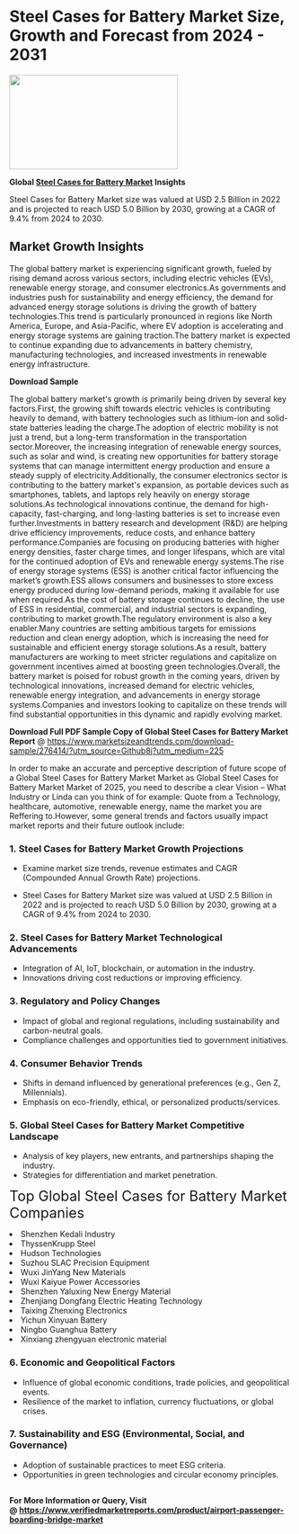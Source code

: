 <H1>Steel Cases for Battery Market Size, Growth and Forecast from 2024 - 2031</H1><img class="aligncenter size-medium wp-image-584254" src="https://thirdeyenews.in/wp-content/uploads/2024/09/Global-Market-Research-300x168.jpeg" alt="" width="300" height="168" /><p><strong>Global&nbsp;<a href="https://www.marketsizeandtrends.com/download-sample/276414/?utm_source=Github8j?utm_medium=225">Steel Cases for Battery Market</a> Insights</strong></p><p>Steel Cases for Battery Market size was valued at USD 2.5 Billion in 2022 and is projected to reach USD 5.0 Billion by 2030, growing at a CAGR of 9.4% from 2024 to 2030.</p><p><h2>Market Growth Insights</h2> <p>The global battery market is experiencing significant growth, fueled by rising demand across various sectors, including electric vehicles (EVs), renewable energy storage, and consumer electronics.As governments and industries push for sustainability and energy efficiency, the demand for advanced energy storage solutions is driving the growth of battery technologies.This trend is particularly pronounced in regions like North America, Europe, and Asia-Pacific, where EV adoption is accelerating and energy storage systems are gaining traction.The battery market is expected to continue expanding due to advancements in battery chemistry, manufacturing technologies, and increased investments in renewable energy infrastructure.</p> <p><strong>Download Sample</strong></p> <p>The global battery market's growth is primarily being driven by several key factors.First, the growing shift towards electric vehicles is contributing heavily to demand, with battery technologies such as lithium-ion and solid-state batteries leading the charge.The adoption of electric mobility is not just a trend, but a long-term transformation in the transportation sector.Moreover, the increasing integration of renewable energy sources, such as solar and wind, is creating new opportunities for battery storage systems that can manage intermittent energy production and ensure a steady supply of electricity.Additionally, the consumer electronics sector is contributing to the battery market's expansion, as portable devices such as smartphones, tablets, and laptops rely heavily on energy storage solutions.As technological innovations continue, the demand for high-capacity, fast-charging, and long-lasting batteries is set to increase even further.Investments in battery research and development (R&D) are helping drive efficiency improvements, reduce costs, and enhance battery performance.Companies are focusing on producing batteries with higher energy densities, faster charge times, and longer lifespans, which are vital for the continued adoption of EVs and renewable energy systems.The rise of energy storage systems (ESS) is another critical factor influencing the market’s growth.ESS allows consumers and businesses to store excess energy produced during low-demand periods, making it available for use when required.As the cost of battery storage continues to decline, the use of ESS in residential, commercial, and industrial sectors is expanding, contributing to market growth.The regulatory environment is also a key enabler.Many countries are setting ambitious targets for emissions reduction and clean energy adoption, which is increasing the need for sustainable and efficient energy storage solutions.As a result, battery manufacturers are working to meet stricter regulations and capitalize on government incentives aimed at boosting green technologies.Overall, the battery market is poised for robust growth in the coming years, driven by technological innovations, increased demand for electric vehicles, renewable energy integration, and advancements in energy storage systems.Companies and investors looking to capitalize on these trends will find substantial opportunities in this dynamic and rapidly evolving market.<p><span class=""><strong>Download Full PDF Sample Copy of Global Steel Cases for Battery Market Report</strong> @ <a href="https://www.marketsizeandtrends.com/download-sample/276414/?utm_source=Github8j?utm_medium=225" target="_blank">https://www.marketsizeandtrends.com/download-sample/276414/?utm_source=Github8j?utm_medium=225</a></span></p><p>In order to make an accurate and perceptive description of future scope of a Global&nbsp;Steel Cases for Battery Market Market as Global&nbsp;Steel Cases for Battery Market Market of 2025, you need to describe a clear Vision &ndash; What Industry or Linda can you think of for example: Quote from a Technology, healthcare, automotive, renewable energy, name the market you are Reffering to.However, some general trends and factors usually impact market reports and their future outlook include:</p><h3>1.&nbsp;<strong>Steel Cases for Battery Market Growth Projections</strong></h3><ul><li>Examine market size trends, revenue estimates and CAGR (Compounded Annual Growth Rate) projections.</li><li><p>Steel Cases for Battery Market size was valued at USD 2.5 Billion in 2022 and is projected to reach USD 5.0 Billion by 2030, growing at a CAGR of 9.4% from 2024 to 2030.</p></li></ul><h3>2.&nbsp;<strong>Steel Cases for Battery Market Technological Advancements</strong></h3><ul><li>Integration of AI, IoT, blockchain, or automation in the industry.</li><li>Innovations driving cost reductions or improving efficiency.</li></ul><h3>3.&nbsp;<strong>Regulatory and Policy Changes</strong></h3><ul><li>Impact of global and regional regulations, including sustainability and carbon-neutral goals.</li><li>Compliance challenges and opportunities tied to government initiatives.</li></ul><h3>4.&nbsp;<strong>Consumer Behavior Trends</strong></h3><ul><li>Shifts in demand influenced by generational preferences (e.g., Gen Z, Millennials).</li><li>Emphasis on eco-friendly, ethical, or personalized products/services.</li></ul><h3>5.&nbsp;<strong>Global Steel Cases for Battery Market Competitive Landscape</strong></h3><ul><li>Analysis of key players, new entrants, and partnerships shaping the industry.</li><li>Strategies for differentiation and market penetration.</li></ul><p data-pm-slice="1 1 []"><span style="color: inherit; font-family: inherit; font-size: 25px;">Top Global Steel Cases for Battery Market Companies</span></p><div class="" data-test-id=""><p><li>Shenzhen Kedali Industry</li><li> ThyssenKrupp Steel</li><li> Hudson Technologies</li><li> Suzhou SLAC Precision Equipment</li><li> Wuxi JinYang New Materials</li><li> Wuxi Kaiyue Power Accessories</li><li> Shenzhen Yaluxing New Energy Material</li><li> Zhenjiang Dongfang Electric Heating Technology</li><li> Taixing Zhenxing Electronics</li><li> Yichun Xinyuan Battery</li><li> Ningbo Guanghua Battery</li><li> Xinxiang zhengyuan electronic material</li></p></div><h3>6.&nbsp;<strong>Economic and Geopolitical Factors</strong></h3><ul><li>Influence of global economic conditions, trade policies, and geopolitical events.</li><li>Resilience of the market to inflation, currency fluctuations, or global crises.</li></ul><h3>7.&nbsp;<strong>Sustainability and ESG (Environmental, Social, and Governance)</strong></h3><ul><li>Adoption of sustainable practices to meet ESG criteria.</li><li>Opportunities in green technologies and circular economy principles.</li></ul><h2><strong style="font-size: 14px;">For More Information or Query, Visit @&nbsp;</strong><a style="background-color: #ffffff; font-size: 14px;" href="https://www.marketsizeandtrends.com/report/steel-cases-for-battery-market/" target="_blank">https://www.verifiedmarketreports.com/product/airport-passenger-boarding-bridge-market</a></h2>